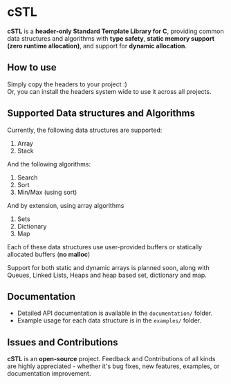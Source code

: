 # cSTL
**cSTL** is a **header-only Standard Template Library for C**, providing common data structures and algorithms with **type safety**, **static memory support (zero runtime allocation)**, and support for **dynamic allocation**.

## How to use
Simply copy the headers to your project :)  
Or, you can install the headers system wide to use it across all projects.

## Supported Data structures and Algorithms
Currently, the following data structures are supported:  
1. Array
2. Stack

And the following algorithms:  
1. Search
2. Sort
3. Min/Max (using sort)

And by extension, using array algorithms 
1. Sets
2. Dictionary
3. Map

Each of these data structures use user-provided buffers or statically allocated buffers (**no malloc**)

Support for both static and dynamic arrays is planned soon, along with Queues, Linked Lists, Heaps and heap based set, dictionary and map.

## Documentation
- Detailed API documentation is available in the `documentation/` folder.
- Example usage for each data structure is in the `examples/` folder.

## Issues and Contributions
**cSTL** is an **open-source** project. Feedback and Contributions of all kinds are highly appreciated - whether it's bug fixes, new features, examples, or documentation improvement.
